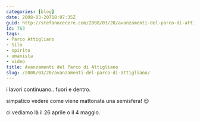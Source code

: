 ```yaml
---
categories: [blog]
date: 2008-03-20T18:07:35Z
guid: http://stefanocecere.com/2008/03/20/avanzamenti-del-parco-di-attigliano/
id: 763
tags:
- Parco Attigliano
- Silo
- spirito
- umanista
- video
title: Avanzamenti del Parco di Attigliano
slug: /2008/03/20/avanzamenti-del-parco-di-attigliano/
---
```


i lavori continuano.. fuori e dentro.
  
simpatico vedere come viene mattonata una semisfera! 😉

ci vediamo là il 26 aprile o il 4 maggio.